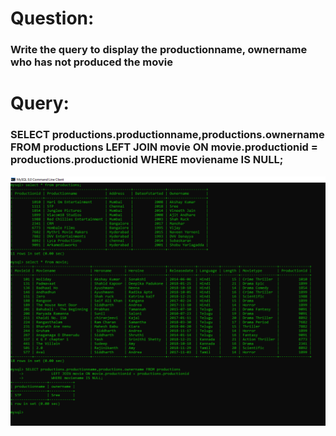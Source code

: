 
# Question:
### Write the query to display the productionname, ownername who has not produced the movie

# Query:
### SELECT productions.productionname,productions.ownername FROM productions LEFT JOIN movie ON movie.productionid = productions.productionid WHERE moviename IS NULL;
![Alt Text](https://github.com/PS99003576/MySQL/blob/main/Images/A_Query_6.png)<br />
